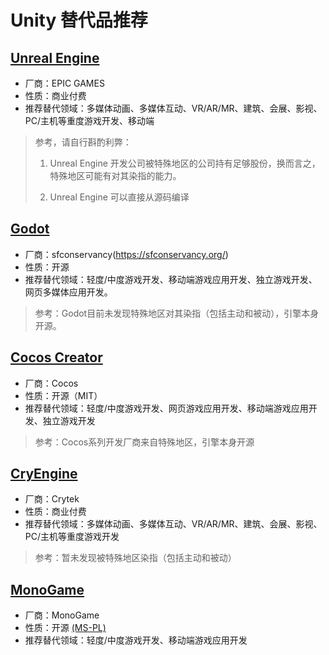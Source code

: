 # Unity 替代品推荐

## [Unreal Engine](https://www.unrealengine.com/zh-CN)

- 厂商：EPIC GAMES
- 性质：商业付费
- 推荐替代领域：多媒体动画、多媒体互动、VR/AR/MR、建筑、会展、影视、PC/主机等重度游戏开发、移动端

> 参考，请自行斟酌利弊： 
>
> 1. Unreal Engine 开发公司被特殊地区的公司持有足够股份，换而言之，特殊地区可能有对其染指的能力。
>
> 2. Unreal Engine 可以直接从源码编译

## [Godot](https://godotengine.org/)

- 厂商：sfconservancy(https://sfconservancy.org/)
- 性质：开源
- 推荐替代领域：轻度/中度游戏开发、移动端游戏应用开发、独立游戏开发、网页多媒体应用开发。

> 参考：Godot目前未发现特殊地区对其染指（包括主动和被动），引擎本身开源。

## [Cocos Creator](https://www.cocos.com/products#CocosCreator)

- 厂商：Cocos
- 性质：开源（MIT）
- 推荐替代领域：轻度/中度游戏开发、网页游戏应用开发、移动端游戏应用开发、独立游戏开发

> 参考：Cocos系列开发厂商来自特殊地区，引擎本身开源

## [CryEngine](https://www.cryengine.com/)

- 厂商：Crytek
- 性质：商业付费
- 推荐替代领域：多媒体动画、多媒体互动、VR/AR/MR、建筑、会展、影视、PC/主机等重度游戏开发

> 参考：暂未发现被特殊地区染指（包括主动和被动）

## [MonoGame](http://www.monogame.net/)
- 厂商：MonoGame
- 性质：开源 [(MS-PL)](https://github.com/MonoGame/MonoGame/blob/develop/LICENSE.txt)
- 推荐替代领域：轻度/中度游戏开发、移动端游戏应用开发
